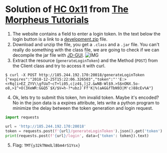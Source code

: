 # Solution of [HC 0x11](https://challenges.the-morpheus.de) from [The Morpheus Tutorials](https://the-morpheus.de)

1. The website contains a field to enter a login token. In the text below the login button is a link to a [development.zip](http://challenges.the-morpheus.de/downloads/development.zip) file.
2. Download and unzip the file, you get a `.class` and a `.jar` file. You can't really do something with the class file, we are going to check if we can decompile the jar file with [JD-GUI](http://jd.benow.ca/).
![IMG](https://i.imgur.com/SP9Drp4.png)
3. Extract the resource (`generateLoginToken`) and the Method (`POST`) from the Client class and try to access it with curl.
```
$ curl -X POST http://185.244.192.170:20018/generateLoginToken
{"expires":"2018-12-25T15:22:06.326503","token":"''E:><rRq[i>EZ_ZYV\\gfUaT~cT+li05,c|z4$,]j2.&wNB-Wl$9.>S$nONX.5o-o8,>1^+O(3XeWR:G&Q5`$X/$V=h-?*ubzJ`Ff'K|%(aAG&fTbN93|M'c)88cEv%A"}
```
4. Ok, lets try to submit this token, hm invalid token. Maybe it's encoded? No in the json data is a expires attribute, lets write a python program to minimize the delay between the token generation and login request.

  ```python
  import requests

  url = 'http://185.244.192.170:20018'
  token = requests.post(f'{url}/generateLoginToken').json().get('token')
  print(requests.post(f'{url}/login', data={'token': token}).text)
  ```

5. Flag: `TMT{y32kTNmdLlBbm4rS1Ysx}`
